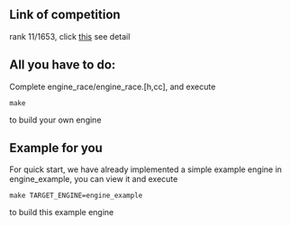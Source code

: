 ## Link of competition
rank 11/1653, click [this](https://tianchi.aliyun.com/competition/entrance/231689/rankingList) see detail

## All you have to do:

Complete engine_race/engine_race.[h,cc], and execute

```
make
```
to build your own engine

## Example for you

For quick start, we have already implemented a simple
example engine in engine_example, you can view it and execute

```
make TARGET_ENGINE=engine_example
```
to build this example engine
